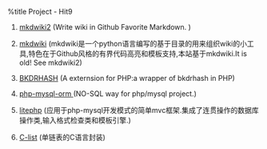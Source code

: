 %title Project - Hit9
1. [mkdwiki2](https://github.com/hit9/mkdwiki2) (Write wiki in Github Favorite Markdown. )

1. [mkdwiki](../wiki/mkdwiki/index.html) (mkdwiki是一个python语言编写的基于目录的用来组织wiki的小工具,特色在于Github风格的有界代码高亮和模板支持,本站基于mkdwiki.It is old! See mkdwiki2)

3. [BKDRHASH](https://github.com/hit9/BKDRHash) (A externsion for PHP:a wrapper of bkdrhash in PHP)

4. [php-mysql-orm ](../wiki/php-mysql-orm) (NO-SQL way for php/mysql project.)

1. [litephp](../wiki/litephp) (应用于php-mysql开发模式的简单mvc框架.集成了连贯操作的数据库操作类,输入格式检查类和模板引擎.)

1. [C-list](../wiki/C-list) (单链表的C语言封装)
